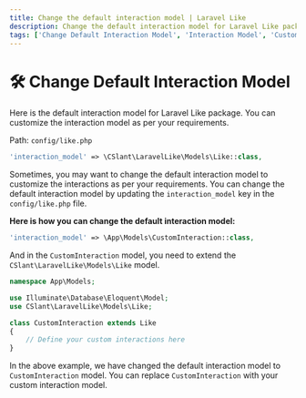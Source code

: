 ```yaml
---
title: Change the default interaction model | Laravel Like
description: Change the default interaction model for Laravel Like package. Change the default interaction model for Laravel Like package to customize the interactions as per your requirements.
tags: ['Change Default Interaction Model', 'Interaction Model', 'Customize Interactions', 'Laravel Like Interaction Model', 'Laravel Like Package', 'Update Interaction Model', 'Usage', 'Laravel Like Usage']
---
```


<head>
  <!-- Basic Meta Tags -->
  <meta name="robots" content="index,follow" />
  <meta name="author" content="CSlant" />
  <meta name="generator" content="Docusaurus" />
  <meta name="theme-color" content="#2e8555" />
  
  <!-- Canonical URL -->
  <link rel="canonical" href="https://docs.cslant.com/laravel-like/usage/change_default_interaction" />
  
  <!-- Open Graph Meta Tags -->
  <meta property="og:title" content="Change the default interaction model | Laravel Like" />
  <meta property="og:description" content="Change the default interaction model for Laravel Like package. Change the default interaction model for Laravel Like package to customize the interactions as..." />
  <meta property="og:type" content="article" />
  <meta property="og:url" content="https://docs.cslant.com/laravel-like/usage/change_default_interaction" />
  <meta property="og:site_name" content="Laravel Like Package Documentation" />
  <meta property="og:locale" content="en_US" />
  
  <!-- Twitter Card Meta Tags -->
  <meta name="twitter:card" content="summary_large_image" />
  <meta name="twitter:title" content="Change the default interaction model | Laravel Like" />
  <meta name="twitter:description" content="Change the default interaction model for Laravel Like package. Change the default interaction model for Laravel Like package to customize the interactions as..." />
  <meta name="twitter:creator" content="@cslantofficial" />
  <meta name="twitter:site" content="@cslantofficial" />
  
  <!-- Additional Meta Tags -->
  <meta name="format-detection" content="telephone=no" />
  <meta name="mobile-web-app-capable" content="yes" />
  <meta name="apple-mobile-web-app-capable" content="yes" />
  <meta name="apple-mobile-web-app-status-bar-style" content="default" />
  
  <!-- Article Meta Tags -->
  <meta property="article:published_time" content="2025-07-21T00:00:00Z" />
  <meta property="article:modified_time" content="2025-07-21T00:00:00Z" />
  <meta property="article:author" content="CSlant" />
  <meta property="article:section" content="Documentation" />
  
  </head>

# 🛠 Change Default Interaction Model

Here is the default interaction model for Laravel Like package. You can customize the interaction model as per your requirements.

Path: `config/like.php`

```php
'interaction_model' => \CSlant\LaravelLike\Models\Like::class,
```

Sometimes, you may want to change the default interaction model to customize the interactions as per your requirements. You can change the default interaction model by updating the `interaction_model` key in the `config/like.php` file.

**Here is how you can change the default interaction model:**

```php
'interaction_model' => \App\Models\CustomInteraction::class,
```

And in the `CustomInteraction` model, you need to extend the `CSlant\LaravelLike\Models\Like` model.

```php
namespace App\Models;

use Illuminate\Database\Eloquent\Model;
use CSlant\LaravelLike\Models\Like;

class CustomInteraction extends Like
{
    // Define your custom interactions here
}
```

In the above example, we have changed the default interaction model to `CustomInteraction` model. You can replace `CustomInteraction` with your custom interaction model.
